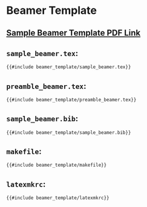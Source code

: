 # Beamer Template

## [Sample Beamer Template PDF Link](beamer_template/sample_beamer.pdf)

## `sample_beamer.tex`:

```latex
{{#include beamer_template/sample_beamer.tex}}
```

## `preamble_beamer.tex`:

```latex
{{#include beamer_template/preamble_beamer.tex}}
```

## `sample_beamer.bib`:

```latex
{{#include beamer_template/sample_beamer.bib}}
```

## `makefile`:

```latex
{{#include beamer_template/makefile}}
```

## `latexmkrc`:

```latex
{{#include beamer_template/latexmkrc}}
```
